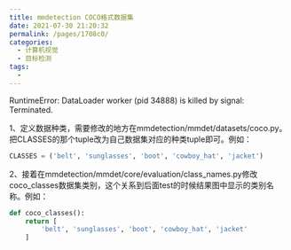 ```yaml
---
title: mmdetection COCO格式数据集
date: 2021-07-30 21:20:32
permalink: /pages/1708c0/
categories:
  - 计算机视觉
  - 目标检测
tags:
  - 
---
```



RuntimeError: DataLoader worker (pid 34888) is killed by signal: Terminated.

1、定义数据种类，需要修改的地方在mmdetection/mmdet/datasets/coco.py。把CLASSES的那个tuple改为自己数据集对应的种类tuple即可。例如：

```python
CLASSES = ('belt', 'sunglasses', 'boot', 'cowboy_hat', 'jacket')
```

2、接着在mmdetection/mmdet/core/evaluation/class_names.py修改coco_classes数据集类别，这个关系到后面test的时候结果图中显示的类别名称。例如：

```python
def coco_classes():
    return [
        'belt', 'sunglasses', 'boot', 'cowboy_hat', 'jacket'
    ]
```

